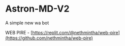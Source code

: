 # Astron-MD-V2
A simple new wa bot


WEB PIRE - [https://replit.com/@nethmintha/web-pire](https://github.com/nethmintha/web-pire)
